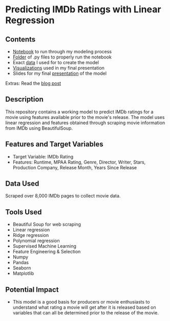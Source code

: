 # Predicting IMDb Ratings with Linear Regression

## Contents
- [Notebook](imdb_rating_proj.ipynb) to run through my modeling process<br>
- [Folder](helper_functions) of .py files to properly run the notebook<br>
- Exact [data](data) I used for to create the model<br>
- [Visualizations](images) used in my final presentation<br>
- Slides for my final [presentation](imdb_rating_presentation.pdf) of the model<br>

Extras: Read the [blog post](https://towardsdatascience.com/predicting-imdb-movie-ratings-using-supervised-machine-learning-f3b126ab2ddb)



## Description
This repository contains a working model to predict IMDb ratings for a movie using features available prior to the movie's release. The model uses linear regression and features obtained through scraping movie information from IMDb using BeautifulSoup. 

## Features and Target Variables
- Target Variable: IMDb Rating
- Features: Runtime, MPAA Rating, Genre, Director, Writer, Stars, Production Company, Release Month, Years Since Release

## Data Used
Scraped over 8,000 IMDb pages to collect movie data.

## Tools Used
- Beautiful Soup for web scraping
- Linear regression
- Ridge regression
- Polynomial regression
- Supervised Machine Learning
- Feature Engineering & Selection
- Numpy
- Pandas
- Seaborn
- Matplotlib

## Potential Impact
- This model is a good basis for producers or movie enthusiasts to understand what rating a movie will get after it is released based on variables that can all be determined prior to the release of the movie.